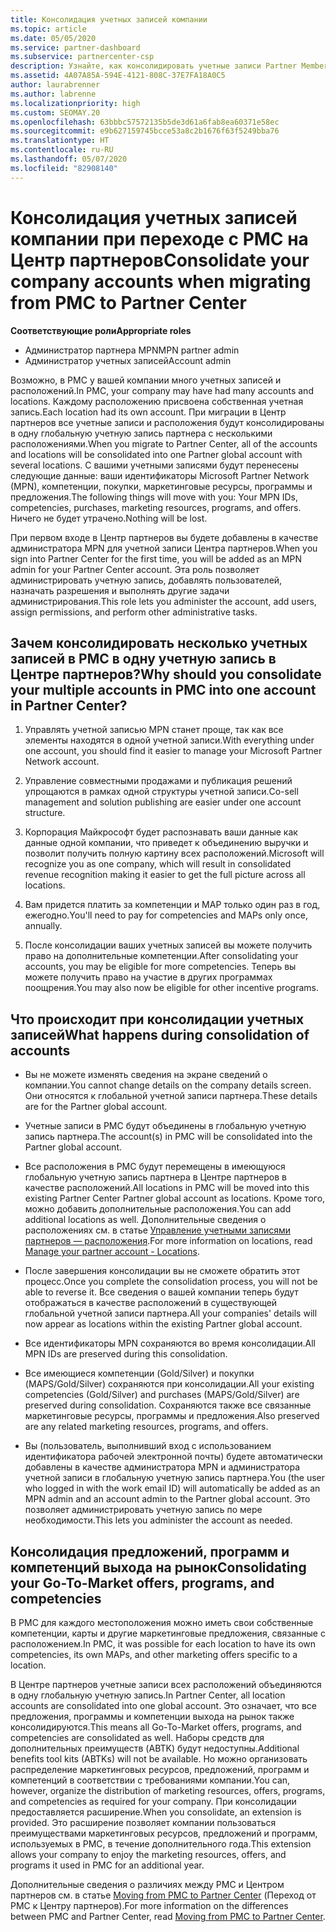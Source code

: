 ```yaml
---
title: Консолидация учетных записей компании
ms.topic: article
ms.date: 05/05/2020
ms.service: partner-dashboard
ms.subservice: partnercenter-csp
description: Узнайте, как консолидировать учетные записи Partner Membership Center (PMC) в одну учетную запись в Центре партнеров. Относится к переходу с PMC на Центр партнеров.
ms.assetid: 4A07A85A-594E-4121-808C-37E7FA18A0C5
author: laurabrenner
ms.author: labrenne
ms.localizationpriority: high
ms.custom: SEOMAY.20
ms.openlocfilehash: 63bbbc57572135b5de3d61a6fab8ea60371e58ec
ms.sourcegitcommit: e9b627159745bcce53a8c2b1676f63f5249bba76
ms.translationtype: HT
ms.contentlocale: ru-RU
ms.lasthandoff: 05/07/2020
ms.locfileid: "82908140"
---
```

# <a name="consolidate-your-company-accounts-when-migrating-from-pmc-to-partner-center"></a><span data-ttu-id="656cc-104">Консолидация учетных записей компании при переходе с PMC на Центр партнеров</span><span class="sxs-lookup"><span data-stu-id="656cc-104">Consolidate your company accounts when migrating from PMC to Partner Center</span></span>

<span data-ttu-id="656cc-105">**Соответствующие роли**</span><span class="sxs-lookup"><span data-stu-id="656cc-105">**Appropriate roles**</span></span>

- <span data-ttu-id="656cc-106">Администратор партнера MPN</span><span class="sxs-lookup"><span data-stu-id="656cc-106">MPN partner admin</span></span>
- <span data-ttu-id="656cc-107">Администратор учетных записей</span><span class="sxs-lookup"><span data-stu-id="656cc-107">Account admin</span></span>

<span data-ttu-id="656cc-108">Возможно, в PMC у вашей компании много учетных записей и расположений.</span><span class="sxs-lookup"><span data-stu-id="656cc-108">In PMC, your company may have had many accounts and locations.</span></span> <span data-ttu-id="656cc-109">Каждому расположению присвоена собственная учетная запись.</span><span class="sxs-lookup"><span data-stu-id="656cc-109">Each location had its own account.</span></span> <span data-ttu-id="656cc-110">При миграции в Центр партнеров все учетные записи и расположения будут консолидированы в одну глобальную учетную запись партнера с несколькими расположениями.</span><span class="sxs-lookup"><span data-stu-id="656cc-110">When you migrate to Partner Center, all of the accounts and locations will be consolidated into one Partner global account with several locations.</span></span> <span data-ttu-id="656cc-111">С вашими учетными записями будут перенесены следующие данные: ваши идентификаторы Microsoft Partner Network (MPN), компетенции, покупки, маркетинговые ресурсы, программы и предложения.</span><span class="sxs-lookup"><span data-stu-id="656cc-111">The following things will move with you: Your MPN IDs, competencies, purchases, marketing resources, programs, and offers.</span></span> <span data-ttu-id="656cc-112">Ничего не будет утрачено.</span><span class="sxs-lookup"><span data-stu-id="656cc-112">Nothing will be lost.</span></span>

<span data-ttu-id="656cc-113">При первом входе в Центр партнеров вы будете добавлены в качестве администратора MPN для учетной записи Центра партнеров.</span><span class="sxs-lookup"><span data-stu-id="656cc-113">When you sign into Partner Center for the first time, you will be added as an MPN admin for your Partner Center account.</span></span> <span data-ttu-id="656cc-114">Эта роль позволяет администрировать учетную запись, добавлять пользователей, назначать разрешения и выполнять другие задачи администрирования.</span><span class="sxs-lookup"><span data-stu-id="656cc-114">This role lets you administer the account, add users, assign permissions, and perform other administrative tasks.</span></span>

## <a name="why-should-you-consolidate-your-multiple-accounts-in-pmc-into-one-account-in-partner-center"></a><span data-ttu-id="656cc-115">Зачем консолидировать несколько учетных записей в PMC в одну учетную запись в Центре партнеров?</span><span class="sxs-lookup"><span data-stu-id="656cc-115">Why should you consolidate your multiple accounts in PMC into one account in Partner Center?</span></span>

1. <span data-ttu-id="656cc-116">Управлять учетной записью MPN станет проще, так как все элементы находятся в одной учетной записи.</span><span class="sxs-lookup"><span data-stu-id="656cc-116">With everything under one account, you should find it easier to manage your Microsoft Partner Network account.</span></span>

2. <span data-ttu-id="656cc-117">Управление совместными продажами и публикация решений упрощаются в рамках одной структуры учетной записи.</span><span class="sxs-lookup"><span data-stu-id="656cc-117">Co-sell management and solution publishing are easier under one account structure.</span></span>

3. <span data-ttu-id="656cc-118">Корпорация Майкрософт будет распознавать ваши данные как данные одной компании, что приведет к объединению выручки и позволит получить полную картину всех расположений.</span><span class="sxs-lookup"><span data-stu-id="656cc-118">Microsoft will recognize you as one company, which will result in consolidated revenue recognition making it easier to get the full picture across all locations.</span></span>  

4. <span data-ttu-id="656cc-119">Вам придется платить за компетенции и MAP только один раз в год, ежегодно.</span><span class="sxs-lookup"><span data-stu-id="656cc-119">You'll need to pay for competencies and MAPs only once, annually.</span></span>

5. <span data-ttu-id="656cc-120">После консолидации ваших учетных записей вы можете получить право на дополнительные компетенции.</span><span class="sxs-lookup"><span data-stu-id="656cc-120">After consolidating your accounts, you may be eligible for more competencies.</span></span> <span data-ttu-id="656cc-121">Теперь вы можете получить право на участие в других программах поощрения.</span><span class="sxs-lookup"><span data-stu-id="656cc-121">You may also now be eligible for other incentive programs.</span></span>


## <a name="what-happens-during-consolidation-of-accounts"></a><span data-ttu-id="656cc-122">Что происходит при консолидации учетных записей</span><span class="sxs-lookup"><span data-stu-id="656cc-122">What happens during consolidation of accounts</span></span>

- <span data-ttu-id="656cc-123">Вы не можете изменять сведения на экране сведений о компании.</span><span class="sxs-lookup"><span data-stu-id="656cc-123">You cannot change details on the company details screen.</span></span> <span data-ttu-id="656cc-124">Они относятся к глобальной учетной записи партнера.</span><span class="sxs-lookup"><span data-stu-id="656cc-124">These details are for the Partner global account.</span></span> 

- <span data-ttu-id="656cc-125">Учетные записи в PMC будут объединены в глобальную учетную запись партнера.</span><span class="sxs-lookup"><span data-stu-id="656cc-125">The account(s) in PMC will be consolidated into the Partner global account.</span></span>

- <span data-ttu-id="656cc-126">Все расположения в PMC будут перемещены в имеющуюся глобальную учетную запись партнера в Центре партнеров в качестве расположений.</span><span class="sxs-lookup"><span data-stu-id="656cc-126">All locations in PMC will be moved into this existing Partner Center Partner global account as locations.</span></span> <span data-ttu-id="656cc-127">Кроме того, можно добавить дополнительные расположения.</span><span class="sxs-lookup"><span data-stu-id="656cc-127">You can add additional locations as well.</span></span> <span data-ttu-id="656cc-128">Дополнительные сведения о расположениях см. в статье [Управление учетными записями партнеров — расположения](manage-locations.md).</span><span class="sxs-lookup"><span data-stu-id="656cc-128">For more information on locations, read  [Manage your partner account - Locations](manage-locations.md).</span></span>

- <span data-ttu-id="656cc-129">После завершения консолидации вы не сможете обратить этот процесс.</span><span class="sxs-lookup"><span data-stu-id="656cc-129">Once you complete the consolidation process, you will not be able to reverse it.</span></span> <span data-ttu-id="656cc-130">Все сведения о вашей компании теперь будут отображаться в качестве расположений в существующей глобальной учетной записи партнера.</span><span class="sxs-lookup"><span data-stu-id="656cc-130">All your companies' details will now appear as locations within the existing Partner global account.</span></span> 

- <span data-ttu-id="656cc-131">Все идентификаторы MPN сохраняются во время консолидации.</span><span class="sxs-lookup"><span data-stu-id="656cc-131">All MPN IDs are preserved during this consolidation.</span></span>

- <span data-ttu-id="656cc-132">Все имеющиеся компетенции (Gold/Silver) и покупки (MAPS/Gold/Silver) сохраняются при консолидации.</span><span class="sxs-lookup"><span data-stu-id="656cc-132">All your existing competencies (Gold/Silver) and purchases (MAPS/Gold/Silver) are preserved during consolidation.</span></span> <span data-ttu-id="656cc-133">Сохраняются также все связанные маркетинговые ресурсы, программы и предложения.</span><span class="sxs-lookup"><span data-stu-id="656cc-133">Also preserved are any related marketing resources, programs, and offers.</span></span>

- <span data-ttu-id="656cc-134">Вы (пользователь, выполнивший вход с использованием идентификатора рабочей электронной почты) будете автоматически добавлены в качестве администратора MPN и администратора учетной записи в глобальную учетную запись партнера.</span><span class="sxs-lookup"><span data-stu-id="656cc-134">You (the user who logged in with the work email ID) will automatically be added as an MPN admin and an account admin to the Partner global account.</span></span> <span data-ttu-id="656cc-135">Это позволяет администрировать учетную запись по мере необходимости.</span><span class="sxs-lookup"><span data-stu-id="656cc-135">This lets you administer the account as needed.</span></span>

## <a name="consolidating-your-go-to-market-offers-programs-and-competencies"></a><span data-ttu-id="656cc-136">Консолидация предложений, программ и компетенций выхода на рынок</span><span class="sxs-lookup"><span data-stu-id="656cc-136">Consolidating your Go-To-Market offers, programs, and competencies</span></span>

<span data-ttu-id="656cc-137">В PMC для каждого местоположения можно иметь свои собственные компетенции, карты и другие маркетинговые предложения, связанные с расположением.</span><span class="sxs-lookup"><span data-stu-id="656cc-137">In PMC, it was possible for each location to have its own competencies, its own MAPs, and other marketing offers specific to a location.</span></span>

<span data-ttu-id="656cc-138">В Центре партнеров учетные записи всех расположений объединяются в одну глобальную учетную запись.</span><span class="sxs-lookup"><span data-stu-id="656cc-138">In Partner Center, all location accounts are consolidated into one global account.</span></span> <span data-ttu-id="656cc-139">Это означает, что все предложения, программы и компетенции выхода на рынок также консолидируются.</span><span class="sxs-lookup"><span data-stu-id="656cc-139">This means all Go-To-Market offers, programs, and competencies are consolidated as well.</span></span> <span data-ttu-id="656cc-140">Наборы средств для дополнительных преимуществ (ABTK) будут недоступны.</span><span class="sxs-lookup"><span data-stu-id="656cc-140">Additional benefits tool kits (ABTKs) will not be available.</span></span> <span data-ttu-id="656cc-141">Но можно организовать распределение маркетинговых ресурсов, предложений, программ и компетенций в соответствии с требованиями компании.</span><span class="sxs-lookup"><span data-stu-id="656cc-141">You can, however, organize the distribution of marketing resources, offers, programs, and competencies as required for your company.</span></span> <span data-ttu-id="656cc-142">При консолидации предоставляется расширение.</span><span class="sxs-lookup"><span data-stu-id="656cc-142">When you consolidate, an extension is provided.</span></span> <span data-ttu-id="656cc-143">Это расширение позволяет компании пользоваться преимуществами маркетинговых ресурсов, предложений и программ, используемых в PMC, в течение дополнительного года.</span><span class="sxs-lookup"><span data-stu-id="656cc-143">This extension allows your company to enjoy the marketing resources, offers, and programs it used in PMC for an additional year.</span></span>

<span data-ttu-id="656cc-144">Дополнительные сведения о различиях между PMC и Центром партнеров см. в статье [Moving from PMC to Partner Center](guide-to-migration.md) (Переход от PMC к Центру партнеров).</span><span class="sxs-lookup"><span data-stu-id="656cc-144">For more information on the differences between PMC and Partner Center, read [Moving from PMC to Partner Center](guide-to-migration.md).</span></span>

